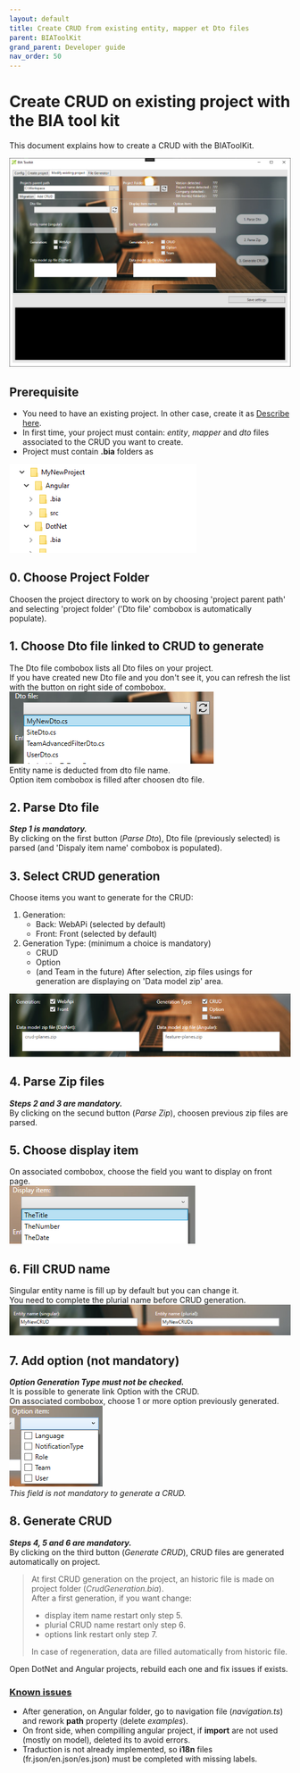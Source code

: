 ```yaml
---
layout: default
title: Create CRUD from existing entity, mapper et Dto files
parent: BIAToolKit
grand_parent: Developer guide
nav_order: 50
---
```


# Create CRUD on existing project with the BIA tool kit
This document explains how to create a CRUD with the BIAToolKit.

![BIAToolKitAddCrud](../../Images/BIAToolKit/AddCRUD.PNG)

## Prerequisite
* You need to have an existing project. In other case, create it as [Describe here](./20-CreateProject.md).
* In first time, your project must contain: *entity*, *mapper* and *dto* files associated to the CRUD you want to create.
* Project must contain **.bia** folders as 
  
![ProjectFolders](../../Images/BIAToolKit/NewProject.PNG)

## 0. Choose Project Folder
Choosen the project directory to work on by choosing 'project parent path' and selecting 'project folder' ('Dto file' combobox is automatically populate).

## 1. Choose Dto file linked to CRUD to generate
The Dto file combobox lists all Dto files on your project.<br> 
If you have created new Dto file and you don't see it, you can refresh the list with the button on right side of combobox.<br>
![DtoFiles](../../Images/BIAToolKit/SelectDto.PNG)<br>
Entity name is deducted from dto file name.<br>
Option item combobox is filled after choosen dto file.

## 2. Parse Dto file
__*Step 1 is mandatory.*__<br>
By clicking on the first button (*Parse Dto*), Dto file (previously selected) is parsed (and 'Dispaly item name' combobox is populated).

## 3. Select CRUD generation
Choose items you want to generate for the CRUD:
1. Generation: 
   * Back: WebAPi (selected by default)
   * Front: Front (selected by default)
2. Generation Type: (minimum a choice is mandatory)
   *  CRUD
   *  Option
   *  (and Team in the future)
After selection, zip files usings for generation are displaying on 'Data model zip' area.

![CRUDGeneration](../../Images/BIAToolKit/CRUDGeneration.PNG)

## 4. Parse Zip files
__*Steps 2 and 3 are mandatory.*__<br>
By clicking on the secund button (*Parse Zip*), choosen previous zip files are parsed.

## 5. Choose display item
On associated combobox, choose the field you want to display on front page.<br>
![DisplayItem](../../Images/BIAToolKit/SelectDisplayItem.PNG)

## 6. Fill CRUD name
Singular entity name is fill up by default but you can change it.<br>
You need to complete the plurial name before CRUD generation.<br>
![CRUDName](../../Images/BIAToolKit/CRUDName.PNG)

## 7. Add option (not mandatory)
__*Option Generation Type must not be checked.*__<br>
It is possible to generate link Option with the CRUD.<br>
On associated combobox, choose 1 or more option previously generated.<br>
![DisplayOption](../../Images/BIAToolKit/SelectOptionItem.PNG)<br>
*This field is not mandatory to generate a CRUD.*

## 8. Generate CRUD
__*Steps 4, 5 and 6 are mandatory.*__<br>
By clicking on the third button (*Generate CRUD*), CRUD files are generated automatically on project.

> At first CRUD generation on the project, an historic file is made on project folder (*CrudGeneration.bia*).<br>
> After a first generation, if you want change:
> * display item name restart only step 5.
> * plurial CRUD name restart only step 6.
> * options link restart only step 7. <br>
>
> In case of regeneration, data are filled automatically from historic file.

Open DotNet and Angular projects, rebuild each one and fix issues if exists.

### <u>Known issues</u>
* After generation, on Angular folder, go to navigation file (*navigation.ts*) and rework **path** property (delete *examples*).
* On front side, when compilling angular project, if **import** are not used (mostly on model), deleted its to avoid errors.
* Traduction is not already implemented, so **i18n** files (fr.json/en.json/es.json) must be completed with missing labels. 